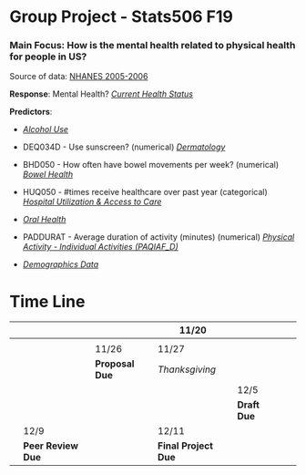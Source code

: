 # Group Project - Stats506 F19
### Main Focus: How is the mental health related to physical health for people in US?

Source of data: [NHANES 2005-2006](https://wwwn.cdc.gov/nchs/nhanes/ContinuousNhanes/Default.aspx?BeginYear=2005)

**Response**: Mental Health?
*[Current Health Status](https://wwwn.cdc.gov/Nchs/Nhanes/2005-2006/HSQ_D.htm#HSQ480)*

**Predictors**: 
- *[Alcohol Use](https://wwwn.cdc.gov/Nchs/Nhanes/2005-2006/ALQ_D.htm)*

- DEQ034D - Use sunscreen? (numerical) *[Dermatology](https://wwwn.cdc.gov/Nchs/Nhanes/2005-2006/DEQ_D.htm)*

- BHD050 - How often have bowel movements per week? (numerical) *[Bowel Health](https://wwwn.cdc.gov/Nchs/Nhanes/2005-2006/BHQ_D.htm)*

- HUQ050 - #times receive healthcare over past year (categorical) *[Hospital Utilization & Access to Care](https://wwwn.cdc.gov/Nchs/Nhanes/2005-2006/HUQ_D.htm)*

- *[Oral Health](https://wwwn.cdc.gov/Nchs/Nhanes/2005-2006/OHQ_D.htm)*

- PADDURAT - Average duration of activity (minutes) (numerical) *[Physical Activity - Individual Activities (PAQIAF_D)](https://wwwn.cdc.gov/Nchs/Nhanes/2005-2006/PAQIAF_D.htm#PADDURAT)*

- *[Demographics Data](https://wwwn.cdc.gov/nchs/nhanes/search/datapage.aspx?Component=Demographics&CycleBeginYear=2005)*


# Time Line
|   |                     |                  | 11/20                 |               |   |   |
|---|---------------------|------------------|-----------------------|---------------|---|---|
|   |                     |                  |                       |               |   |   |
|   |                     | 11/26            | 11/27                 |               |   |   |
|   |                     | **Proposal Due** | *Thanksgiving*        |               |   |   |
|   |                     |                  |                       | 12/5          |   |   |
|   |                     |                  |                       | **Draft Due** |   |   |
|   | 12/9                |                  | 12/11                 |               |   |   |
|   | **Peer Review Due** |                  | **Final Project Due** |               |   |   |
